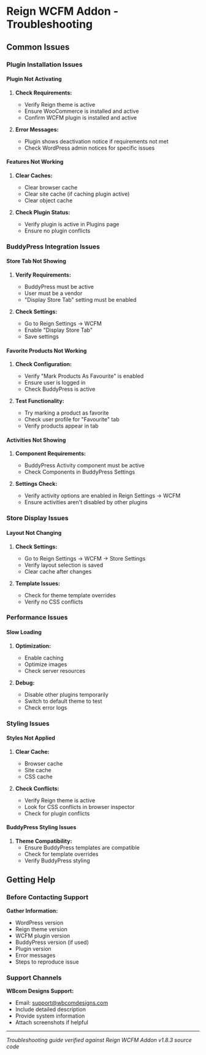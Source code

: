 # Reign WCFM Addon - Troubleshooting

## Common Issues

### Plugin Installation Issues

#### Plugin Not Activating
1. **Check Requirements:**
   - Verify Reign theme is active
   - Ensure WooCommerce is installed and active
   - Confirm WCFM plugin is installed and active

2. **Error Messages:**
   - Plugin shows deactivation notice if requirements not met
   - Check WordPress admin notices for specific issues

#### Features Not Working
1. **Clear Caches:**
   - Clear browser cache
   - Clear site cache (if caching plugin active)
   - Clear object cache

2. **Check Plugin Status:**
   - Verify plugin is active in Plugins page
   - Ensure no plugin conflicts

### BuddyPress Integration Issues

#### Store Tab Not Showing
1. **Verify Requirements:**
   - BuddyPress must be active
   - User must be a vendor
   - "Display Store Tab" setting must be enabled

2. **Check Settings:**
   - Go to Reign Settings → WCFM
   - Enable "Display Store Tab"
   - Save settings

#### Favorite Products Not Working
1. **Check Configuration:**
   - Verify "Mark Products As Favourite" is enabled
   - Ensure user is logged in
   - Check BuddyPress is active

2. **Test Functionality:**
   - Try marking a product as favorite
   - Check user profile for "Favourite" tab
   - Verify products appear in tab

#### Activities Not Showing
1. **Component Requirements:**
   - BuddyPress Activity component must be active
   - Check Components in BuddyPress Settings

2. **Settings Check:**
   - Verify activity options are enabled in Reign Settings → WCFM
   - Ensure activities aren't disabled by other plugins

### Store Display Issues

#### Layout Not Changing
1. **Check Settings:**
   - Go to Reign Settings → WCFM → Store Settings
   - Verify layout selection is saved
   - Clear cache after changes

2. **Template Issues:**
   - Check for theme template overrides
   - Verify no CSS conflicts

### Performance Issues

#### Slow Loading
1. **Optimization:**
   - Enable caching
   - Optimize images
   - Check server resources

2. **Debug:**
   - Disable other plugins temporarily
   - Switch to default theme to test
   - Check error logs

### Styling Issues

#### Styles Not Applied
1. **Clear Cache:**
   - Browser cache
   - Site cache
   - CSS cache

2. **Check Conflicts:**
   - Verify Reign theme is active
   - Look for CSS conflicts in browser inspector
   - Check for plugin conflicts

#### BuddyPress Styling Issues
1. **Theme Compatibility:**
   - Ensure BuddyPress templates are compatible
   - Check for template overrides
   - Verify BuddyPress styling

## Getting Help

### Before Contacting Support

**Gather Information:**
- WordPress version
- Reign theme version
- WCFM plugin version
- BuddyPress version (if used)
- Plugin version
- Error messages
- Steps to reproduce issue

### Support Channels

**WBcom Designs Support:**
- Email: support@wbcomdesigns.com
- Include detailed description
- Provide system information
- Attach screenshots if helpful

---

*Troubleshooting guide verified against Reign WCFM Addon v1.8.3 source code*